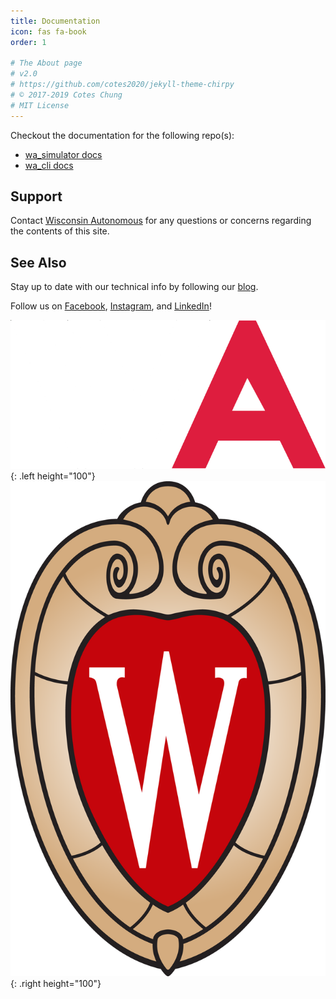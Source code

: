 ```yaml
---
title: Documentation
icon: fas fa-book
order: 1

# The About page
# v2.0
# https://github.com/cotes2020/jekyll-theme-chirpy
# © 2017-2019 Cotes Chung
# MIT License
---
```


Checkout the documentation for the following repo(s):
- [wa\_simulator docs](https://WisconsinAutonomous.github.io/wa_simulator)
- [wa\_cli docs](https://WisconsinAutonomous.github.io/wa_cli)

## Support

Contact [Wisconsin Autonomous](mailto:wisconsinautonomous@studentorg.wisc.edu) for any questions or concerns regarding the contents of this site.

## See Also

Stay up to date with our technical info by following our [blog](https://wa.wisc.edu/blog).

Follow us on [Facebook](https://www.facebook.com/wisconsinautonomous/), [Instagram](https://www.instagram.com/wisconsinautonomous/), and [LinkedIn](https://www.linkedin.com/company/wisconsin-autonomous/about/)!

![WA Logo](/assets/img/logos/wa-white.png){: .left height="100"}
![Wisconsin Crest](/assets/img/logos/uw-crest.png){: .right height="100"}
